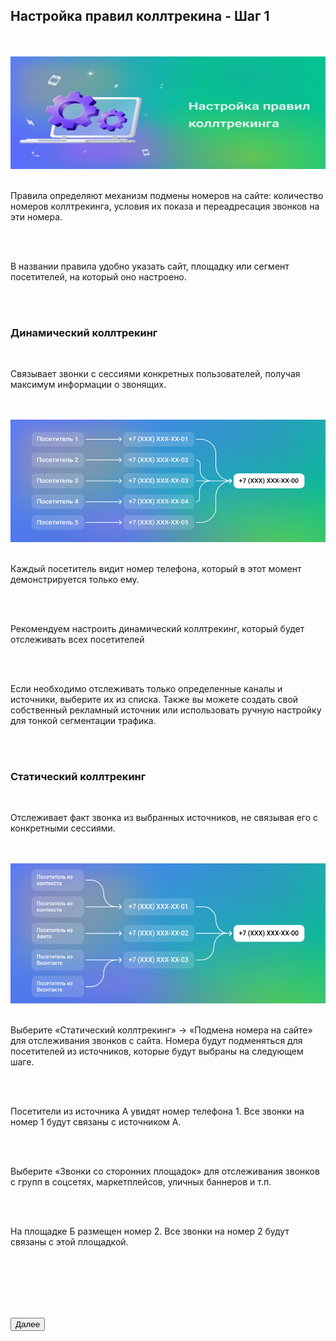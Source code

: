 ## Настройка правил коллтрекина - Шаг 1

<br>
<br>

<img src="step1.svg" alt="" width="100%" height="180px"/>

<br>
<br>

Правила определяют механизм подмены номеров на сайте: количество номеров коллтрекинга, условия их показа и переадресация звонков на эти номера.

<br>
<br>

В названии правила удобно указать сайт, площадку или сегмент посетителей, на который оно настроено.

<br>
<br>

### Динамический коллтрекинг

<br>

Связывает звонки с сессиями конкретных пользователей, получая максимум информации о звонящих.

<br>
<br>

<img src="numbers1.svg" alt="" width="100%" height="196px"/>

<br>
<br>

Каждый посетитель видит номер телефона, который в этот момент демонстрируется только ему.

<br>
<br>

<Alert>Рекомендуем настроить динамический коллтрекинг, который будет отслеживать всех посетителей</Alert>

<br>
<br>

Если необходимо отслеживать только определенные каналы и источники, выберите их из списка. Также вы можете создать свой собственный рекламный источник или использовать ручную настройку для тонкой сегментации трафика.

<br>
<br>

### Статический коллтрекинг

<br>

Отслеживает факт звонка из выбранных источников, не связывая его с конкретными сессиями.

<br>
<br>

<img src="numbers2.svg" alt="" width="100%" height="224px"/>

<br>
<br>

Выберите «Статический коллтрекинг» → «Подмена номера на сайте» для отслеживания звонков с сайта. Номера будут подменяться для посетителей из источников, которые будут выбраны на следующем шаге.

<br>
<br>

<Alert>Посетители из источника А увидят номер телефона 1. Все звонки на номер 1 будут связаны с источником А.</Alert>

<br>
<br>

Выберите «Звонки со сторонних площадок» для отслеживания звонков с групп в соцсетях, маркетплейсов, уличных баннеров и т.п.

<br>
<br>

<Alert>На площадке Б размещен номер 2. Все звонки на номер 2 будут связаны с этой площадкой.</Alert>

<br>
<br>
<br>
<br>
<br>

<button b_to="/call-tracking/rules/step21.md" b_type="fill" b_theme="primary">Далее</button>